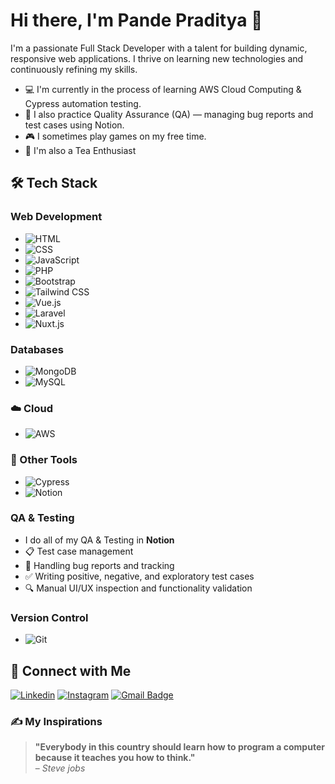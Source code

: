 # Hi there, I'm Pande Praditya 👋

I'm a passionate Full Stack Developer with a talent for building dynamic, responsive web applications. I thrive on learning new technologies and continuously refining my skills.

- 💻 I'm currently in the process of learning AWS Cloud Computing & Cypress automation testing.
- 🧪 I also practice Quality Assurance (QA) — managing bug reports and test cases using Notion.
- 🎮 I sometimes play games on my free time.
- 🍵 I'm also a Tea Enthusiast

## 🛠 Tech Stack

### Web Development
- ![HTML](https://img.shields.io/badge/HTML5-E34F26?style=for-the-badge&logo=html5&logoColor=white)
- ![CSS](https://img.shields.io/badge/CSS3-1572B6?style=for-the-badge&logo=css3&logoColor=white)
- ![JavaScript](https://img.shields.io/badge/JavaScript-F7DF1E?style=for-the-badge&logo=javascript&logoColor=black)
- ![PHP](https://img.shields.io/badge/PHP-777BB4?style=for-the-badge&logo=php&logoColor=white)
- ![Bootstrap](https://img.shields.io/badge/Bootstrap-563D7C?style=for-the-badge&logo=bootstrap&logoColor=white)
- ![Tailwind CSS](https://img.shields.io/badge/TailwindCSS-38B2AC?style=for-the-badge&logo=tailwind-css&logoColor=white)
- ![Vue.js](https://img.shields.io/badge/vue.js-%2335495e.svg?style=for-the-badge&logo=vuedotjs&logoColor=%234FC08D)
- ![Laravel](https://img.shields.io/badge/Laravel-FF2D20?style=for-the-badge&logo=laravel&logoColor=white)
- ![Nuxt.js](https://img.shields.io/badge/nuxt%20js-00C58E?style=for-the-badge&logo=nuxtdotjs&logoColor=white)

### Databases
- ![MongoDB](https://img.shields.io/badge/MongoDB-47A248?style=for-the-badge&logo=mongodb&logoColor=white)
- ![MySQL](https://img.shields.io/badge/MySQL-4479A1?style=for-the-badge&logo=mysql&logoColor=white)

### ☁️ Cloud
- ![AWS](https://img.shields.io/badge/AWS-232F3E?style=for-the-badge&logo=amazonaws&logoColor=white)

### 🔧 Other Tools
- ![Cypress](https://img.shields.io/badge/Cypress-17202C?style=for-the-badge&logo=cypress&logoColor=white)
- ![Notion](https://img.shields.io/badge/Notion-000000?style=for-the-badge&logo=notion&logoColor=white)

### QA & Testing
- I do all of my QA & Testing in **Notion** 
- 📋 Test case management 
- 🐞 Handling bug reports and tracking
- ✅ Writing positive, negative, and exploratory test cases
- 🔍 Manual UI/UX inspection and functionality validation

### Version Control
- ![Git](https://img.shields.io/badge/Git-F05032?style=for-the-badge&logo=git&logoColor=white) 

## 🔗 Connect with Me
[![Linkedin](https://img.shields.io/badge/LinkedIn-0077B5?style=for-the-badge&logo=linkedin&logoColor=white)](https://www.linkedin.com/in/pande-praditya/)
[![Instagram](https://img.shields.io/badge/Instagram-E4405F?style=for-the-badge&logo=instagram&logoColor=white)](https://www.instagram.com/gdpdede2/)
[![Gmail Badge](https://img.shields.io/badge/Gmail-D14836?style=for-the-badge&logo=gmail&logoColor=white)](mailto:pandepraditya@gmail.com)

### ✍️ My Inspirations

> **"Everybody in this country should learn how to program a computer because it teaches you how to think."**  
> – *Steve jobs*
